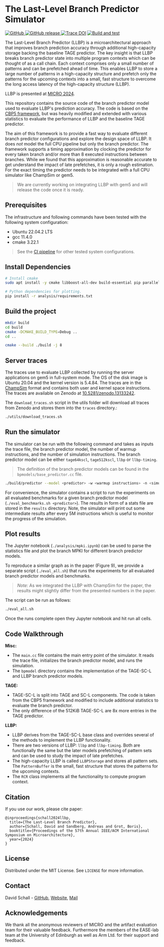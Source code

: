 # The Last-Level Branch Predictor Simulator

<p align="left">
    <a href="https://github.com/dhschall/LLBP/blob/main/LICENSE">
        <img alt="GitHub" src="https://img.shields.io/badge/License-MIT-yellow.svg">
    </a>
    <a href="https://github.com/dhschall/LLBP/releases">
        <img alt="GitHub release" src="https://img.shields.io/github/v/release/dhschall/LLBP">
    </a>
    <a href="https://doi.org/10.5281/zenodo.13197409"><img src="https://zenodo.org/badge/DOI/10.5281/zenodo.13197409.svg" alt="Trace DOI"></a>
    <a href="https://github.com/dhschall/LLBP/actions/workflows/build-and-run.yml">
        <img alt="Build and test" src="https://github.com/dhschall/LLBP/actions/workflows/build-and-run.yml/badge.svg">
    </a>

</p>


The Last-Level Branch Predictor (LLBP) is a microarchitectural approach that improves branch prediction accuracy through additional high-capacity storage backing the baseline TAGE predictor. The key insight is that LLBP breaks branch predictor state into multiple program contexts which can be thought of as a call chain. Each context comprises only a small number of patterns and can be prefetched ahead of time. This enables LLBP to store a large number of patterns in a high-capacity structure and prefetch only the patterns for the upcoming contexts into a small, fast structure to overcome the long access latency of the high-capacity structure (LLBP).

LLBP is presented at [MICRO 2024](https://microarch.org/micro57/).

This repository contains the source code of the branch predictor model used to evaluate LLBP's prediction accuracy. The code is based on the [CBP5 framework](http://www.jilp.org/cbp2016/), but was heavily modified and extended with various statistics to evaluate the performance of LLBP and the baseline TAGE predictor.

The aim of this framework is to provide a fast way to evaluate different branch predictor configurations and explore the design space of LLBP. It does *not* model the full CPU pipeline but only the branch predictor.
The framework supports a timing approximation by clocking the predictor for every taken branch and/or more than 8 executed instructions between branches. While we found that this approximation is reasonable accurate to get understand the impact of late prefetches, it is only a rough estimation. For the exact timing the predictor needs to be integrated with a full CPU simulator like ChampSim or gem5.
> We are currently working on integrating LLBP with gem5 and will release the code once it is ready.



## Prerequisites

The infrastructure and following commands have been tested with the following system configuration:

* Ubuntu 22.04.2 LTS
* gcc 11.4.0
* cmake 3.22.1

> See the [CI pipeline](https://github.com/dhschall/LLBP/actions/workflows/build-and-run.yml) for other tested system configurations.



## Install Dependencies

```bash
# Install cmake
sudo apt install -y cmake libboost-all-dev build-essential pip parallel

# Python dependencies for plotting.
pip install -r analysis/requirements.txt

```


## Build the project

```bash
mkdir build
cd build
cmake -DCMAKE_BUILD_TYPE=Debug ..
cd ..

cmake --build ./build -j 8

```

## Server traces

The traces use to evaluate LLBP collected by running the server applications on gem5 in full-system mode. The OS of the disk image is Ubuntu 20.04 and the kernel version is 5.4.84. The traces are in the [ChampSim](https://github.com/ChampSim/ChampSim) format and contains both user and kernel space instructions. The traces are available on Zenodo at [10.5281/zenodo.13133242](https://doi.org/10.5281/zenodo.13133242).

The `download_traces.sh` script in the utils folder will download all traces from Zenodo and stores them into the `traces` directory.:

```bash
./utils/download_traces.sh
```


## Run the simulator

The simulator can be run with the following command and takes as inputs the trace file, the branch predictor model, the number of warmup instructions, and the number of simulation instructions.
The branch predictor model can be either `tage64kscl`, `tage512kscl`, `llbp` or `llbp-timing`.
> The definition of the branch predictor models can be found in the `bpmodels/base_predictor.cc` file.

```bash
./build/predictor --model <predictor> -w <warmup instructions> -n <simulation instructions> <trace>
```

For convenience, the simulator contains a script to run the experiments on all evaluated benchmarks for a given branch predictor model (`./eval_benchmarks.sh <predictor>`).
The results in form of a stats file are stored in the `results` directory. Note, the simulator will print out some intermediate results after every 5M instructions which is useful to monitor the progress of the simulation.


## Plot results

The Jupyter notebook (`./analysis/mpki.ipynb`) can be used to parse the statistics file and plot the branch MPKI for different branch predictor models.

To reproduce a similar graph as in the paper (Figure 9), we provide a separate script (`./eval_all.sh`) that runs the experiments for all evaluated branch predictor models and benchmarks.

> *Note:* As we integrated the LLBP with ChampSim for the paper, the results might slightly differ from the presented numbers in the paper.

The script can be run as follows:

```bash
./eval_all.sh
```
Once the runs complete open they Jupyter notebook and hit run all cells.



## Code Walkthrough

**Misc:**
* The `main.cc` file contains the main entry point of the simulator. It reads the trace file, initializes the branch predictor model, and runs the simulation.
* The `bpmodel` directory contains the implementation of the TAGE-SC-L and LLBP branch predictor models.

**TAGE:**
* TAGE-SC-L is split into TAGE and SC-L components. The code is taken from the CBP5 framework and modified to include additional statistics to evaluate the branch predictor.
* The only difference of the 512KiB TAGE-SC-L are 8x more entries in the TAGE predictor.

**LLBP:**
* LLBP derives from the TAGE-SC-L base class and overrides several of the methods to implement the LLBP functionality.
* There are two versions of LLBP: `llbp` and `llbp-timing`. Both are functionally the same but the later models prefetching of pattern sets and can be used to study the impact of late prefetches.
* The high-capacity LLBP is called `LLBPStorage` and stores all pattern sets. The `PatternBuffer` is the small, fast structure that stores the patterns for the upcoming contexts.
* The `RCR` class implements all the functionality to compute program context.


## Citation
If you use our work, please cite paper:
```
@inproceedings{schall2024llbp,
  title={The Last-Level Branch Predictor},
  author={Schall, David and Sandberg, Andreas and Grot, Boris},
  booktitle={Proceedings of the 57th Annual IEEE/ACM International Symposium on Microarchitecture},
  year={2024}
}
```

## License

Distributed under the MIT License. See `LICENSE` for more information.

## Contact

David Schall - [GitHub](https://github.com/dhschall), [Website](https://dhschall.github.io/), [Mail](mailto:david.schall@tum.de)

## Acknowledgements
We thank all the anonymous reviewers of MICRO and the artifact evaluation team for their valuable feedback. Furthermore the members of the EASE-lab team at the University of Edinburgh as well as Arm Ltd. for their support and feedback.